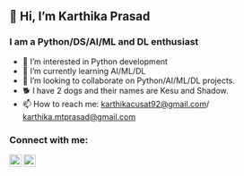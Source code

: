 ## 👋 Hi, I’m Karthika Prasad
### I am a Python/DS/AI/ML and DL enthusiast

- 👀 I’m interested in Python development
- 🌱 I’m currently learning AI/ML/DL
- 💞️ I’m looking to collaborate on Python/AI/ML/DL projects.
- 🐕 I have 2 dogs and their names are Kesu and Shadow.
- 📫 How to reach me: karthikacusat92@gmail.com/ karthika.mtprasad@gmail.com


### Connect with me:

<!-- [<img align="left" alt="codeSTACKr.com" width="22px" src=" " />][website]
[<img align="left" alt="codeSTACKr | YouTube" width="22px" src=" " />][youtube] -->
[<img align="left" alt="codeSTACKr | LinkedIn" width="22px" src="https://cdn.jsdelivr.net/npm/simple-icons@v3/icons/linkedin.svg" />][linkedin]
[<img align="left" alt="codeSTACKr | Instagram" width="22px" src="https://cdn.jsdelivr.net/npm/simple-icons@v3/icons/instagram.svg" />][instagram]

<br />

</details>

[website]: https://nandu26m.github.io/
[youtube]: https://www.youtube.com/channel/UCB0bH7hsqfKpS1s5YfAA0AQ?view_as=subscriber
[instagram]: https://www.instagram.com/_karthika_prasad
[linkedin]:  https://www.linkedin.com/in/karthika-prasad-python-developer/
